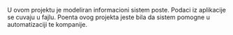 U ovom projektu je modeliran informacioni sistem poste.
Podaci iz aplikacije se cuvaju u fajlu. Poenta ovog projekta jeste bila da sistem pomogne u automatizaciji te kompanije.
